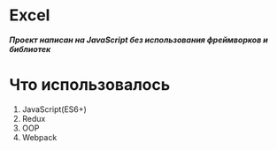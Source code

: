 # Excel

***Проект написан на JavaScript без использования фреймворков и библиотек***

# Что использовалось
1. JavaScript(ES6+)
2. Redux
3. OOP
4. Webpack
